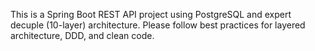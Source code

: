 <!-- Use this file to provide workspace-specific custom instructions to Copilot. For more details, visit https://code.visualstudio.com/docs/copilot/copilot-customization#_use-a-githubcopilotinstructionsmd-file -->

This is a Spring Boot REST API project using PostgreSQL and expert decuple (10-layer) architecture. Please follow best practices for layered architecture, DDD, and clean code.
